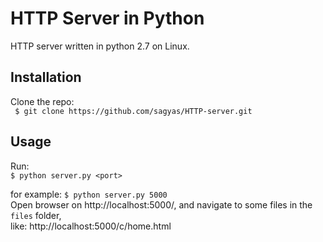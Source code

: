 # HTTP Server in Python

HTTP server written in python 2.7 on Linux.

## Installation  

Clone the repo:  
` $ git clone https://github.com/sagyas/HTTP-server.git`  

## Usage

Run:  
`$ python server.py <port>`

for example: `$ python server.py 5000`  
Open browser on http://localhost:5000/, and navigate to some files in the `files` folder,  
like: http://localhost:5000/c/home.html

